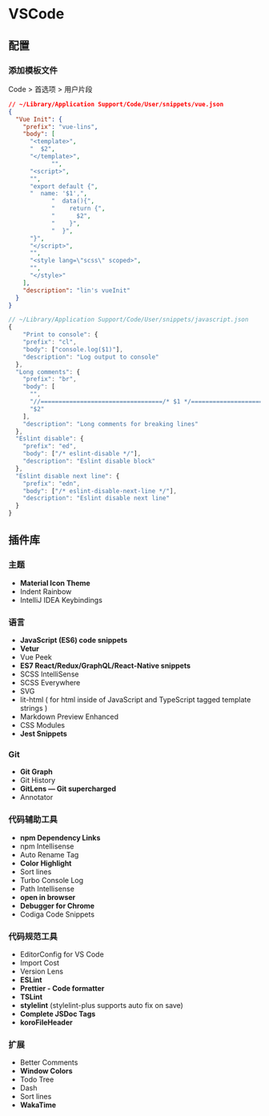 # VSCode

## 配置

### 添加模板文件

Code > 首选项 > 用户片段

```json
// ~/Library/Application Support/Code/User/snippets/vue.json
{
  "Vue Init": {
    "prefix": "vue-lins",
    "body": [
      "<template>",
      "  $2",
      "</template>",
            "",
      "<script>",
      "",
      "export default {",
      "  name: '$1',",
            "  data(){",
            "    return {",
            "      $2",
            "    }",
            "  }",
      "}",
      "</script>",
      "",
      "<style lang=\"scss\" scoped>",
      "",
      "</style>"
    ],
    "description": "lin's vueInit"
  }
}
```

```js
// ~/Library/Application Support/Code/User/snippets/javascript.json
{
    "Print to console": {
    "prefix": "cl",
    "body": ["console.log($1)"],
    "description": "Log output to console"
  },
  "Long comments": {
    "prefix": "br",
    "body": [
      "",
      "//==================================/* $1 */==================================", 
      "$2"
    ],
    "description": "Long comments for breaking lines"
  },
  "Eslint disable": {
    "prefix": "ed",
    "body": ["/* eslint-disable */"],
    "description": "Eslint disable block"
  },
  "Eslint disable next line": {
    "prefix": "edn",
    "body": ["/* eslint-disable-next-line */"],
    "description": "Eslint disable next line"
  }
}
```

## 插件库

### 主题

- **Material Icon Theme**
- Indent Rainbow
- IntelliJ IDEA Keybindings

### 语言

- **JavaScript (ES6) code snippets**
- **Vetur**
- Vue Peek
- **ES7 React/Redux/GraphQL/React-Native snippets**
- SCSS IntelliSense
- SCSS Everywhere
- SVG
- lit-html ( for html inside of JavaScript and TypeScript tagged template strings )
- Markdown Preview Enhanced
- CSS Modules
- **Jest Snippets**

### Git

- **Git Graph**
- Git History
- **GitLens — Git supercharged**
- Annotator

### 代码辅助工具

- **npm Dependency Links**
- npm Intellisense
- Auto Rename Tag
- **Color Highlight**
- Sort lines
- Turbo Console Log
- Path Intellisense
- **open in browser**
- **Debugger for Chrome**
- Codiga Code Snippets

### 代码规范工具

- EditorConfig for VS Code
- Import Cost
- Version Lens
- **ESLint**
- **Prettier - Code formatter**
- **TSLint**
- **stylelint** (stylelint-plus supports auto fix on save)
- **Complete JSDoc Tags**
- **koroFileHeader**

### 扩展

- Better Comments
- **Window Colors**
- Todo Tree
- Dash
- Sort lines
- **WakaTime**

